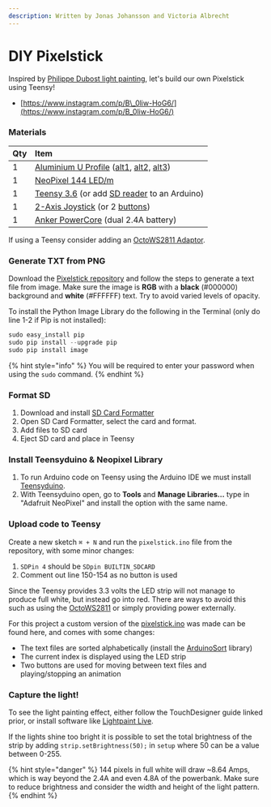 ```yaml
---
description: Written by Jonas Johansson and Victoria Albrecht
---
```


# DIY Pixelstick

Inspired by [Philippe Dubost light painting](https://www.youtube.com/watch?v=Hau4WGgDPHA), let's build our own Pixelstick using Teensy!

* [https://www.instagram.com/p/B\_0liw-HoG6/](https://www.instagram.com/p/B_0liw-HoG6/)

### Materials

| Qty | Item |
| :--- | :--- |
| 1 | [Aluminium U Profile](https://www.xcen.se/aluprofil-uprofil-hog-alu) \([alt1](https://www.kjell.com/se/produkter/hem-kontor-fritid/belysning/led-lister/nextec/nextec-aluminiumprofil-utanpaliggande-for-led-lister-p36321), [alt2,](https://www.ebay.com/itm/1-10m-LED-Aluminium-Profil-Abdeckung-Clips-Endkappen-Alu-Schiene/231960996121) [alt3](https://www.led-tejp.se/aluprofil-uprofil-lag)\) |
| 1 | [NeoPixel 144 LED/m](https://www.adafruit.com/product/1506) |
| 1 | [Teensy 3.6](https://www.pjrc.com/store/teensy36.html) \(or add [SD reader](https://www.adafruit.com/product/254) to an Arduino\) |
| 1 | [2-Axis Joystick](https://www.adafruit.com/product/444) \(or 2 [buttons](https://www.adafruit.com/product/1119)\) |
| 1 | [Anker PowerCore](https://www.anker.com/products/variant/powercore-20100/A1271012) \(dual 2.4A battery\) |

If using a Teensy consider adding an [OctoWS2811 Adaptor](https://www.pjrc.com/store/octo28_adaptor.html).

### Generate TXT from PNG

Download the [Pixelstick repository](https://github.com/LucasBerbesson/pixelstick) and follow the steps to generate a text file from image. Make sure the image is **RGB** with a **black** \(\#000000\) background and **white** \(\#FFFFFF\) text. Try to avoid varied levels of opacity.

To install the Python Image Library do the following in the Terminal \(only do line 1-2 if Pip is not installed\):

```python
sudo easy_install pip
sudo pip install --upgrade pip
sudo pip install image
```

{% hint style="info" %}
You will be required to enter your password when using the `sudo` command.
{% endhint %}

### Format SD

1. Download and install [SD Card Formatter](https://www.sdcard.org/downloads/formatter/)
2. Open SD Card Formatter, select the card and format.
3. Add files to SD card
4. Eject SD card and place in Teensy

### Install Teensyduino & Neopixel Library

1. To run Arduino code on Teensy using the Arduino IDE we must install [Teensyduino](https://www.pjrc.com/teensy/td_download.html).
2. With Teensyduino open, go to **Tools** and **Manage Libraries…** type in "Adafruit NeoPixel" and install the option with the same name.

### Upload code to Teensy

Create a new sketch `⌘ + N` and run the `pixelstick.ino` file from the repository, with some minor changes:

1. `SDPin 4` should be `SDpin BUILTIN_SDCARD` 
2. Comment out line 150-154 as no button is used

Since the Teensy provides 3.3 volts the LED strip will not manage to produce full white, but instead go into red. There are ways to avoid this such as using the [OctoWS2811](https://www.pjrc.com/teensy/td_libs_OctoWS2811.html) or simply providing power externally.

For this project a custom version of the [pixelstick.ino](https://github.com/jonasjohansson/pixelstick) was made can be found here, and comes with some changes:

* The text files are sorted alphabetically \(install the [ArduinoSort](https://github.com/emilv/ArduinoSort) library\)
* The current index is displayed using the LED strip
* Two buttons are used for moving between text files and playing/stopping an animation

### Capture the light!

To see the light painting effect, either follow the TouchDesigner guide linked prior, or install software like [Lightpaint Live](https://lightpaintlive.com/).

If the lights shine too bright it is possible to set the total brightness of the strip by adding `strip.setBrightness(50);` in `setup` where 50 can be a value between 0-255.

{% hint style="danger" %}
144 pixels in full white will draw ~8.64 Amps, which is way beyond the 2.4A and even 4.8A of the powerbank. Make sure to reduce brightness and consider the width and height of the light pattern.
{% endhint %}

